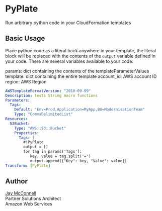# PyPlate

Run arbitrary python code in your CloudFormation templates

## Basic Usage

Place python code as a literal bock anywhere in your template, the literal block will be replaced with the contents of
the `output` variable defined in your code. There are several variables available to your code:

params: dict containing the contents of the templateParameterValues
template: dict containing the entire template
account_id: AWS account ID
region: AWS Region

```yaml
AWSTemplateFormatVersion: "2010-09-09"
Description: tests String macro functions
Parameters:
  Tags:
    Default: "Env=Prod,Application=MyApp,BU=ModernisationTeam"
    Type: "CommaDelimitedList"
Resources:
  S3Bucket:
    Type: "AWS::S3::Bucket"
    Properties:
      Tags: |
        #!PyPlate
        output = []
        for tag in params['Tags']:
           key, value = tag.split('=')
           output.append({"Key": key, "Value": value})
Transform: [PyPlate]
```

## Author

[Jay McConnell](https://github.com/jaymccon)  
Partner Solutions Architect  
Amazon Web Services
